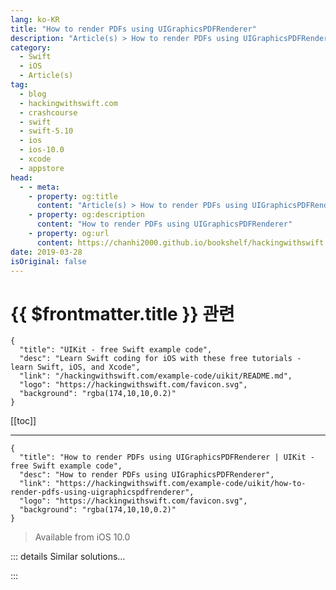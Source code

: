 ```yaml
---
lang: ko-KR
title: "How to render PDFs using UIGraphicsPDFRenderer"
description: "Article(s) > How to render PDFs using UIGraphicsPDFRenderer"
category:
  - Swift
  - iOS
  - Article(s)
tag: 
  - blog
  - hackingwithswift.com
  - crashcourse
  - swift
  - swift-5.10
  - ios
  - ios-10.0
  - xcode
  - appstore
head:
  - - meta:
    - property: og:title
      content: "Article(s) > How to render PDFs using UIGraphicsPDFRenderer"
    - property: og:description
      content: "How to render PDFs using UIGraphicsPDFRenderer"
    - property: og:url
      content: https://chanhi2000.github.io/bookshelf/hackingwithswift.com/example-code/uikit/how-to-render-pdfs-using-uigraphicspdfrenderer.html
date: 2019-03-28
isOriginal: false
---
```


# {{ $frontmatter.title }} 관련

```component VPCard
{
  "title": "UIKit - free Swift example code",
  "desc": "Learn Swift coding for iOS with these free tutorials - learn Swift, iOS, and Xcode",
  "link": "/hackingwithswift.com/example-code/uikit/README.md",
  "logo": "https://hackingwithswift.com/favicon.svg",
  "background": "rgba(174,10,10,0.2)"
}
```

[[toc]]

---

```component VPCard
{
  "title": "How to render PDFs using UIGraphicsPDFRenderer | UIKit - free Swift example code",
  "desc": "How to render PDFs using UIGraphicsPDFRenderer",
  "link": "https://hackingwithswift.com/example-code/uikit/how-to-render-pdfs-using-uigraphicspdfrenderer",
  "logo": "https://hackingwithswift.com/favicon.svg",
  "background": "rgba(174,10,10,0.2)"
}
```

> Available from iOS 10.0

<!-- TODO: 작성 -->

<!--
UIKit comes with a built-in class for rendering PDFs, and you can render strings, attributed strings, images, and more right to PDF pages. To get started, just create an instance of `UIGraphicsPDFRenderer` with the paper size you want, then call its `pdfData()` method and pass in your drawing instructions. You get back a `Data` object, which you can then write to disk however you want.

Let’s work through some example code so you can try it out. First, pick a paper size:

```swift
// A4 size
let pageRect = CGRect(x: 0, y: 0, width: 595.2, height: 841.8)

// Use this to get US Letter size instead
// let pageRect = CGRect(x: 0, y: 0, width: 612, height: 792)
```

Next, use that size to create a `UIGraphicsPDFRenderer`:

```swift
let renderer = UIGraphicsPDFRenderer(bounds: pageRect)
```

Third, decide what you want to render. I’m going to render some attributed text as if we were printing an essay:

```swift
let title = "School report\n"
let text = String(repeating: "This is an important report about the weather. ", count: 20)

let titleAttributes = [NSAttributedString.Key.font: UIFont.boldSystemFont(ofSize: 36)]
let textAttributes = [NSAttributedString.Key.font: UIFont.systemFont(ofSize: 12)]

let formattedTitle = NSMutableAttributedString(string: title, attributes: titleAttributes)
let formattedText = NSAttributedString(string: text, attributes: textAttributes)
formattedTitle.append(formattedText)
```

Once you have your content ready, call `pdfData()` on your renderer, begin a new page, then render as much as you want:

```swift
let data = renderer.pdfData { ctx in
    ctx.beginPage()

    formattedTitle.draw(in: pageRect.insetBy(dx: 50, dy: 50))
}
```

As you can see, I’ve inset my formatted text by 50 points on all side, which should be enough to allow printers to print it accurately.

Finally, save `data` somewhere as your finished PDF file.

-->

::: details Similar solutions…

<!--
/example-code/libraries/how-to-watermark-pdfs-inside-a-pdfview">How to watermark PDFs inside a PDFView 
/example-code/libraries/how-to-display-pdfs-using-pdfview">How to display PDFs using PDFView 
/quick-start/swiftui/how-to-render-a-swiftui-view-to-a-pdf">How to render a SwiftUI view to a PDF 
/example-code/uikit/how-to-render-shadows-using-nsshadow-and-setshadow">How to render shadows using NSShadow and setShadow() 
/quick-start/swiftui/how-to-render-images-using-sf-symbols">How to render images using SF Symbols</a>
-->

:::

